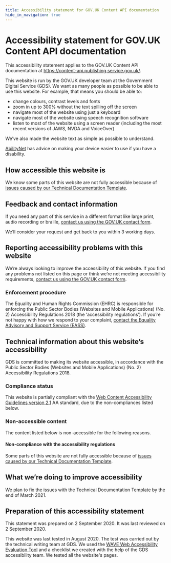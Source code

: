 ```yaml
---
title: Accessibility statement for GOV.UK Content API documentation
hide_in_navigation: true
---
```


# Accessibility statement for GOV.UK Content API documentation

This accessibility statement applies to the GOV.UK Content API documentation at <https://content-api.publishing.service.gov.uk/>.

This website is run by the GOV.UK developer team at the Government Digital Service (GDS). We want as many people as possible to be able to use this website. For example, that means you should be able to:

+ change colours, contrast levels and fonts
+ zoom in up to 300% without the text spilling off the screen
+ navigate most of the website using just a keyboard
+ navigate most of the website using speech recognition software
+ listen to most of the website using a screen reader (including the most recent versions of JAWS, NVDA and VoiceOver)

We’ve also made the website text as simple as possible to understand.

[AbilityNet](https://mcmw.abilitynet.org.uk/) has advice on making your device easier to use if you have a disability.

## How accessible this website is

We know some parts of this website are not fully accessible because of [issues caused by our Technical Documentation Template](http://tdt-documentation.london.cloudapps.digital/accessibility/#using-the-technical-documentation-template-for-your-own-documentation).

## Feedback and contact information

If you need any part of this service in a different format like large print, audio recording or braille, [contact us using the GOV.UK contact form](https://www.gov.uk/contact/govuk).

We’ll consider your request and get back to you within 3 working days.

## Reporting accessibility problems with this website

We’re always looking to improve the accessibility of this website. If you find any problems not listed on this page or think we’re not meeting accessibility requirements, [contact us using the GOV.UK contact form](https://www.gov.uk/contact/govuk).

### Enforcement procedure

The Equality and Human Rights Commission (EHRC) is responsible for enforcing the Public Sector Bodies (Websites and Mobile Applications) (No. 2) Accessibility Regulations 2018
(the ‘accessibility regulations’). If you’re not happy with how we respond to your complaint, [contact the Equality Advisory and Support Service (EASS)](https://www.equalityadvisoryservice.com/).

## Technical information about this website’s accessibility

GDS is committed to making its website accessible, in accordance with the Public Sector Bodies (Websites and Mobile Applications) (No. 2) Accessibility Regulations 2018.

### Compliance status

This website is partially compliant with the [Web Content Accessibility Guidelines version 2.1](https://www.w3.org/TR/WCAG21/) AA standard, due to the non-compliances listed below.

### Non-accessible content

The content listed below is non-accessible for the following reasons.

#### Non-compliance with the accessibility regulations

Some parts of this website are not fully accessible because of [issues caused by our Technical Documentation Template](https://tdt-documentation.london.cloudapps.digital/accessibility#using-the-technical-documentation-template-for-your-own-documentation).

## What we’re doing to improve accessibility

We plan to fix the issues with the Technical Documentation Template by the end of March 2021.

## Preparation of this accessibility statement

This statement was prepared on 2 September 2020. It was last reviewed on 2 September 2020.

This website was last tested in August 2020. The test was carried out by the technical writing team at GDS. We used the [WAVE Web Accessibility Evaluation Tool](https://wave.webaim.org/) and a checklist we created with the help of the GDS accessibility team. We tested all the website's pages.
